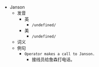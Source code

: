 - Janson
  - 发音
    - 英
      - `/undefined/`
    - 美
      - `/undefined/`
  - 词义
  - 例句
    - `Operator makes a call to Janson.`
      - 接线员给詹森打电话。

